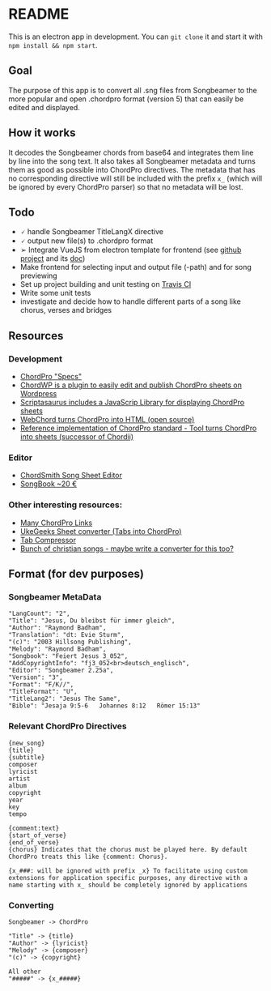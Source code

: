 # README

This is an electron app in development. You can `git clone` it and start it with `npm install && npm start`.

## Goal
The purpose of this app is to convert all .sng files from Songbeamer to the more popular and open .chordpro format (version 5) that can easily be edited and displayed.

## How it works

It decodes the Songbeamer chords from base64 and integrates them line by line into the song text. It also takes all Songbeamer metadata and turns them as good as possible into ChordPro directives. The metadata that has no corresponding directive will still be included with the prefix `x_` (which will be ignored by every ChordPro parser) so that no metadata will be lost.

## Todo
* &#128504; handle Songbeamer TitleLangX directive
* &#128504; output new file(s) to .chordpro format
* &#10146; Integrate VueJS from electron template for frontend (see [github project](https://github.com/SimulatedGREG/electron-vue) and its [doc](https://simulatedgreg.gitbooks.io/electron-vue/content/en/))
* Make frontend for selecting input and output file (-path) and for song previewing
* Set up project building and unit testing on [Travis CI](https://travis-ci.org/)
* Write some unit tests
* investigate and decide how to handle different parts of a song like chorus, verses and bridges

## Resources

### Development
* [ChordPro "Specs"](http://www.chordpro.org/chordpro/v50.html)
* [ChordWP is a plugin to easily edit and publish ChordPro sheets on Wordpress](https://wordpress.org/plugins/chordwp/)
* [Scriptasaurus includes a JavaScrip Library for displaying ChordPro sheets](https://github.com/buzcarter/UkeGeeks)
* [WebChord turns ChordPro into HTML (open source)](http://webchord.sourceforge.net/)
* [Reference implementation of ChordPro standard - Tool turns ChordPro into sheets (successor of Chordii)](https://github.com/sciurius/chordpro)

### Editor
* [ChordSmith Song Sheet Editor](http://www.statistics101.net/chordsmith/)
* [SongBook ~20 €](http://linkesoft.de/songbook/order.html)

### Other interesting resources:
* [Many ChordPro Links](http://www.gfapps.com/support/chordprolinks/)
* [UkeGeeks Sheet converter (Tabs into ChordPro)](http://www.ukeskywalker.com/Tools)
* [Tab Compressor](http://www.ukeskywalker.com/Tools)
* [Bunch of christian songs - maybe write a converter for this too?](http://www.gospelmusic.org.uk/)

## Format (for dev purposes)

### Songbeamer MetaData

    "LangCount": "2",
    "Title": "Jesus, Du bleibst für immer gleich",
    "Author": "Raymond Badham",
    "Translation": "dt: Evie Sturm",
    "(c)": "2003 Hillsong Publishing",
    "Melody": "Raymond Badham",
    "Songbook": "Feiert Jesus 3_052",
    "AddCopyrightInfo": "fj3_052<br>deutsch_englisch",
    "Editor": "Songbeamer 2.25a",
    "Version": "3",
    "Format": "F/K//",
    "TitleFormat": "U",
    "TitleLang2": "Jesus The Same",
    "Bible": "Jesaja 9:5-6   Johannes 8:12   Römer 15:13"

### Relevant ChordPro Directives

    {new_song}
    {title}
    {subtitle}
    composer
    lyricist
    artist
    album
    copyright
    year
    key
    tempo

    {comment:text} 
    {start_of_verse} 
    {end_of_verse}
    {chorus} Indicates that the chorus must be played here. By default ChordPro treats this like {comment: Chorus}.

    {x_###: will be ignored with prefix _x} To facilitate using custom extensions for application specific purposes, any directive with a name starting with x_ should be completely ignored by applications 

### Converting

    Songbeamer -> ChordPro

    "Title" -> {title}
    "Author" -> {lyricist}
    "Melody" -> {composer}
    "(c)" -> {copyright}

    All other
    "#####" -> {x_#####}